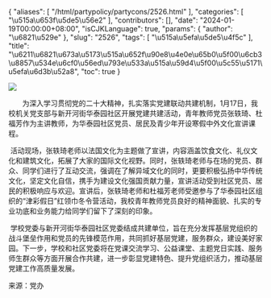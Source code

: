 {
    "aliases": [
        "/html/partypolicy/partycons/2526.html"
    ],
    "categories": [
        "\u515a\u653f\u5de5\u56e2"
    ],
    "contributors": [],
    "date": "2024-01-19T00:00:00+08:00",
    "isCJKLanguage": true,
    "params": {
        "author": "\u6821\u529e"
    },
    "slug": "2526",
    "tags": [
        "\u515a\u5efa\u5de5\u4f5c"
    ],
    "title": "\u6211\u6821\u673a\u5173\u515a\u652f\u90e8\u4e0e\u65b0\u5f00\u6cb3\u8857\u534e\u6cf0\u56ed\u793e\u533a\u515a\u59d4\u5f00\u5c55\u5171\u5efa\u6d3b\u52a8",
    "toc": true
}

![](https://cdn.tfls.online/mirror/full/93fde6b893c898b779b5c22509bcedb56bc00978.jpg)




       为深入学习贯彻党的二十大精神，扎实落实党建联动共建机制，1月17日，我校机关党支部与新开河街华泰园社区开展党建共建活动，青年教师党员张轶琦、杜福芳作为主讲教师，为华泰园社区党员、居民及青少年开设寒假中外文化宣讲课程。




  





 活动现场，张轶琦老师以法国文化为主题做了宣讲，内容涵盖饮食文化、礼仪文化和建筑文化，拓展了大家的国际文化视野。同时，张轶琦老师与在场的党员、群众、同学们进行了互动交流，强调在了解异域文化的同时，更要积极弘扬中华传统文化，坚定文化自信，携手为建设文化强国贡献力量，宣讲活动受到社区党员、居民的积极响应与欢迎。宣讲后，张轶琦老师和杜福芳老师受邀参与了华泰园社区组织的“津彩假日”红领巾冬令营活动，我校青年教师党员良好的精神面貌、扎实的专业功底和业务能力给同学们留下了深刻的印象。




 学校党委与新开河街华泰园社区党委结成共建单位，旨在充分发挥基层党组织的战斗堡垒作用和党员的先锋模范作用，共同抓好基层党建，服务群众，建设美好家园。下一步，学校和社区党委将在党课交流学习、公益课堂、主题党日实践、服务师生群众等方面开展合作共建，进一步彰显党建特色、提升党组织活力，推动基层党建工作高质量发展。




  





  





来源：党办


